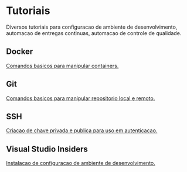 # Tutoriais
Diversos tutoriais para configuracao de ambiente de desenvolvimento, automacao de entregas continuas, automacao de controle de qualidade.

## Docker

[Comandos basicos para manipular containers.][docker-comandos]

## Git

[Comandos basicos para manipular repositorio local e remoto.][git-comandos]


## SSH

[Criacao de chave privada e publica para uso em autenticacao.][ssh-instalacao]


## Visual Studio Insiders

[Instalacao de configuracao de ambiente de desenvolvimento.][vscode-insiders-instalacao]


   [docker-comandos]: <https://github.com/dmstole/tutoriais/blob/master/%5Bambiente%5D%5Bdocker%5D-comandos.md>
   [git-comandos]: <https://github.com/dmstole/tutoriais/blob/master/%5Bambiente%5D%5Bgit%5D-comandos.md>
   [ssh-instalacao]: <https://github.com/dmstole/tutoriais/blob/master/%5Bambiente%5D%5Bssh%5D-configuracao-autenticacao.md>
   [vscode-insiders-instalacao]: <https://github.com/dmstole/tutoriais/blob/master/%5Bambiente%5D%5Bvscode-insiders%5D-instalacao.md>
